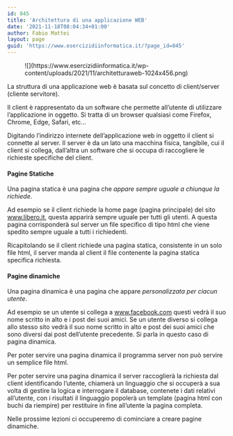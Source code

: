 ```yaml
---
id: 845
title: 'Architettura di una applicazione WEB'
date: '2021-11-18T08:04:34+01:00'
author: Fabio Mattei
layout: page
guid: 'https://www.esercizidiinformatica.it/?page_id=845'
---
```


<figure class="wp-block-image size-large">![](https://www.esercizidiinformatica.it/wp-content/uploads/2021/11/architetturaweb-1024x456.png)</figure>La struttura di una applicazione web è basata sul concetto di client/server (cliente servitore).

Il client è rappresentato da un software che permette all’utente di utilizzare l’applicazione in oggetto. Si tratta di un browser qualsiasi come Firefox, Chrome, Edge, Safari, etc…

Digitando l’indirizzo internete dell’applicazione web in oggetto il client si connette al server. Il server è da un lato una macchina fisica, tangibile, cui il client si collega, dall’altra un software che si occupa di raccogliere le richieste specifiche del client.

#### Pagine Statiche

Una pagina statica è una pagina che *appare sempre uguale a chiunque la richiede*.

Ad esempio se il client richiede la home page (pagina principale) del sito www.libero.it, questa apparirà sempre uguale per tutti gli utenti. A questa pagina corrisponderà sul server un file specifico di tipo html che viene spedito sempre uguale a tutti i richiedenti.

Ricapitolando se il client richiede una pagina statica, consistente in un solo file html, il server manda al client il file contenente la pagina statica specifica richiesta.

#### Pagine dinamiche

Una pagina dinamica è una pagina che appare *personalizzata per ciacun utente*.

Ad esempio se un utente si collega a www.facebook.com questi vedrà il suo nome scritto in alto e i post dei suoi amici. Se un utente diverso si collega allo stesso sito vedrà il suo nome scritto in alto e post dei suoi amici che sono diversi dai post dell’utente precedente. Si parla in questo caso di pagina dinamica.

Per poter servire una pagina dinamica il programma server non può servire un semplice file html.

Per poter servire una pagina dinamica il server raccoglierà la richiesta dal client identificando l’utente, chiamerà un linguaggio che si occuperà a sua volta di gestire la logica e interrogare il database, contenete i dati relativi all’utente, con i risultati il linguaggio popolerà un template (pagina html con buchi da riempire) per restituire in fine all’utente la pagina completa.

Nelle prossime lezioni ci occuperemo di cominciare a creare pagine dinamiche.